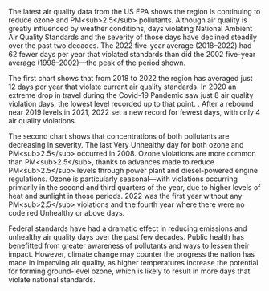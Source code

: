 The latest air quality data from the US EPA shows the region is continuing to reduce ozone and PM&lt;sub>2.5&lt;/sub> pollutants. Although air quality is greatly influenced by weather conditions, days violating National Ambient Air Quality Standards and the severity of those days have declined steadily over the past two decades. The 2022 five-year average (2018–2022) had 62 fewer days per year that violated standards than did the 2002 five-year average (1998–2002)—the peak of the period shown.

The first chart shows that from 2018 to 2022 the region has averaged just 12 days per year that violate current air quality standards. In 2020 an extreme drop in travel during the Covid-19 Pandemic saw just 8 air quality violation days, the lowest level recorded up to that point. . After a rebound near 2019 levels in 2021, 2022 set a new record for fewest days, with only 4 air quality violations.

The second chart shows that concentrations of both pollutants are decreasing in severity. The last Very Unhealthy day for both ozone and PM&lt;sub>2.5&lt;/sub> occurred in 2008. Ozone violations are more common than PM&lt;sub>2.5&lt;/sub>, thanks to advances made to reduce PM&lt;sub>2.5&lt;/sub> levels through power plant and diesel-powered engine regulations. Ozone is particularly seasonal—with violations occurring primarily in the second and third quarters of the year, due to higher levels of heat and sunlight in those periods. 2022 was the first year without any PM&lt;sub>2.5&lt;/sub> violations and the fourth year where there were no code red Unhealthy or above days.

Federal standards have had a dramatic effect in reducing emissions and unhealthy air quality days over the past few decades. Public health has benefitted from greater awareness of pollutants and ways to lessen their impact. However, climate change may counter the progress the nation has made in improving air quality, as higher temperatures increase the potential for forming ground-level ozone, which is likely to result in more days that violate national standards.

